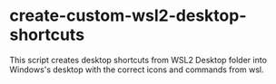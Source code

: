 # create-custom-wsl2-desktop-shortcuts

This script creates desktop shortcuts from WSL2 Desktop folder into Windows's desktop with the correct icons and commands from wsl.
